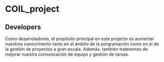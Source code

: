 # COIL_project

## Developers

Como desarroladores, el propósito principal en este projecto es aumentar nuestros conocimiento tanto en el ámbito de la porgramación como en el de la gestión de proyectos a gran escala. 
Además, también trateremos de mejorar nuestra comunicación de equipo y gestión de tareas.
